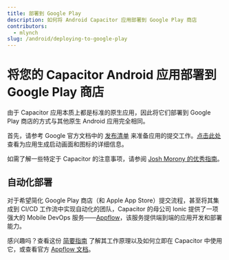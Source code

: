 ```yaml
---
title: 部署到 Google Play
description: 如何将 Android Capacitor 应用部署到 Google Play 商店
contributors:
  - mlynch
slug: /android/deploying-to-google-play
---
```


# 将您的 Capacitor Android 应用部署到 Google Play 商店

由于 Capacitor 应用本质上都是标准的原生应用，因此将它们部署到 Google Play 商店的方式与其他原生 Android 应用完全相同。

首先，请参考 Google 官方文档中的 [发布清单](https://developer.android.com/distribute/best-practices/launch/launch-checklist) 来准备应用的提交工作。[点击此处](/main/guides/splash-screens-and-icons.md) 查看为应用生成启动画面和图标的详细信息。

如需了解一些特定于 Capacitor 的注意事项，请参阅 [Josh Morony 的优秀指南](https://www.joshmorony.com/deploying-capacitor-applications-to-android-development-distribution/)。

## 自动化部署

对于希望简化 Google Play 商店（和 Apple App Store）提交流程，甚至将其集成到 CI/CD 工作流中实现自动化的团队，Capacitor 的母公司 Ionic 提供了一项强大的 Mobile DevOps 服务——[Appflow](https://useappflow.com/)，该服务提供端到端的应用开发和部署能力。

感兴趣吗？查看这份 [简要指南](/main/guides/deploying-updates.md) 了解其工作原理以及如何立即在 Capacitor 中使用它，或查看官方 [Appflow 文档](https://ionicframework.com/docs/appflow/)。